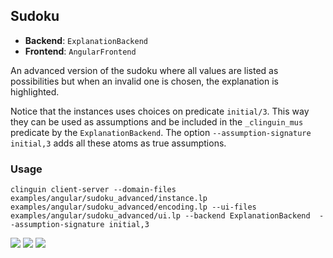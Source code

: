 ## Sudoku

- **Backend**:   `ExplanationBackend`
- **Frontend**:   `AngularFrontend`

An advanced version of the sudoku where all values are listed as possibilities but when an invalid one is chosen, the explanation is highlighted.

Notice that the instances uses choices on predicate `initial/3`. This way they can be used as assumptions and be included in the `_clinguin_mus` predicate by the `ExplanationBackend`. The option `--assumption-signature initial,3` adds all these atoms as true assumptions.

### Usage

```
clinguin client-server --domain-files examples/angular/sudoku_advanced/instance.lp examples/angular/sudoku_advanced/encoding.lp --ui-files examples/angular/sudoku_advanced/ui.lp --backend ExplanationBackend  --assumption-signature initial,3
```

![](out1.png)
![](out2.png)
![](out3.png)
